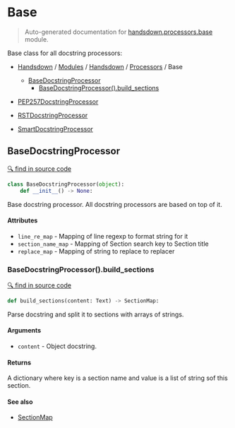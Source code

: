 # Base

> Auto-generated documentation for [handsdown.processors.base](https://github.com/vemel/handsdown/blob/master/handsdown/processors/base.py) module.

Base class for all docstring processors:

- [Handsdown](../../README.md#-handsdown---python-documentation-generator) / [Modules](../../MODULES.md#modules) / [Handsdown](../index.md#handsdown) / [Processors](index.md#processors) / Base
  - [BaseDocstringProcessor](#basedocstringprocessor)
    - [BaseDocstringProcessor().build_sections](#basedocstringprocessorbuild_sections)

- [PEP257DocstringProcessor](pep257.md#pep257docstringprocessor)
- [RSTDocstringProcessor](rst.md#rstdocstringprocessor)
- [SmartDocstringProcessor](smart.md#smartdocstringprocessor)

## BaseDocstringProcessor

[🔍 find in source code](https://github.com/vemel/handsdown/blob/master/handsdown/processors/base.py#L15)

```python
class BaseDocstringProcessor(object):
    def __init__() -> None:
```

Base docstring processor. All docstring processors are based on top of it.

#### Attributes

- `line_re_map` - Mapping of line regexp to format string for it
- `section_name_map` - Mapping of Section search key to Section title
- `replace_map` - Mapping of string to replace to replacer

### BaseDocstringProcessor().build_sections

[🔍 find in source code](https://github.com/vemel/handsdown/blob/master/handsdown/processors/base.py#L49)

```python
def build_sections(content: Text) -> SectionMap:
```

Parse docstring and split it to sections with arrays of strings.

#### Arguments

- `content` - Object docstring.

#### Returns

A dictionary where key is a section name and value is a list of string sof this
section.

#### See also

- [SectionMap](section_map.md#sectionmap)
